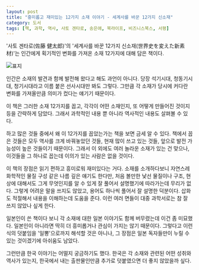 ```yaml
---
layout: post
title: "흥미롭고 재미있는 12가지 소재 이야기 - 세계사를 바꾼 12가지 신소재"
category: 도서
tags: [책, 과학, 역사, 사토 겐타로, 송은애, 북라이프, 비즈니스북스, 서평]
---
```


'사토 겐타로(佐藤 健太郎)'의
'세계사를 바꾼 12가지 신소재(世界史を変えた新素材)'는
인간에게 획기적인 변화를 가져온 소재 12가지에 대해 담은 책이다.

![표지](https://lh3.googleusercontent.com/djgarucmB_4bv-g5UZNnHDYJxM25dBxSNy-CVonE4MmsyLzBxtMdvb_cccxtb08GXNpxuhhJwtDM5g=s480)

인간은 소재의 발견과 함께 발전해 왔다고 해도 과언이 아니다.
당장 석기시대, 청동기시대, 청기시대라고 이름 붙은 선사시대만 봐도 그렇다.
그만큼 각 소재가 당시에 커다란 변화를 가져올만큼 의미가 컸다는 얘기기 때문이다.

이 책은 그러한 소재 12가지를 꼽고,
각각이 어떤 소재인지,
또 어떻게 만들어진 것이지 등을 간략하게 담았다.
그래서 과학적인 내용 뿐 아니라 역사적인 내용도 살펴볼 수 있다.

하고 많은 것들 중에서 왜 이 12가지를 꼽았는가는 책을 보면 금세 알 수 있다.
책에서 꼽은 것들은 모두
역사를 크게 바꿔놓았던 것들,
현재 많이 쓰고 있는 것들,
앞으로 발전 가능성이 높은 것들이기 때문이다.
그래서 이 외에도 여러 놀라운 소재가 있는 건 맞으나,
이것들을 그 하나로 꼽는데 이의가 있는 사람은 없을 것이다.

이 책의 장점은 읽기 편하고 흥미로워 재미있다는 거다.
소재를 소개하다보니 자연스레 화학적인 물질 구성 같은 나름 깊은 얘기도 한다만,
처음 볼만한 낯선 물질이나 구조, 현상에 대해서도
그게 무엇인지를 알 수 있게 잘 풀어서 설명했기에 따라가는데 무리가 없다.
그렇게 어려운 말을 쓰지도 않았고,
용어도 하나씩 풀어서 잘 설명한 덕분이다.
삽화도 적절해서 내용을 이해하는데 도움을 준다.
이런 여러 면들이 대중 과학서로는 참 잘 쓰지 않았나 싶게 한다.

일본인이 쓴 책이다 보니
각 소재에 대한 일본 이야기도 함께 버무렸는데
이건 좀 미묘했다.
일본인이 아니라면 딱히 더 흥미롭거나 관심이 가지는 않기 때문이다.
그렇다고 이런 식의 덧붙임을 '일뽕'으로까지 해석할 것은 아니나,
그 장점은 일본 독자들만이 누릴 수 있는 것이겠기에 아쉬움도 남았다.

그런만큼 한국 이야기는 어떨지 궁금하기도 했다.
한국은 각 소재와 관련된 어떤 성취와 역사가 있는지,
한국에서 내는 출판물인만큼 추가로 덧붙였으면 더 좋지 않았을까 싶다.
